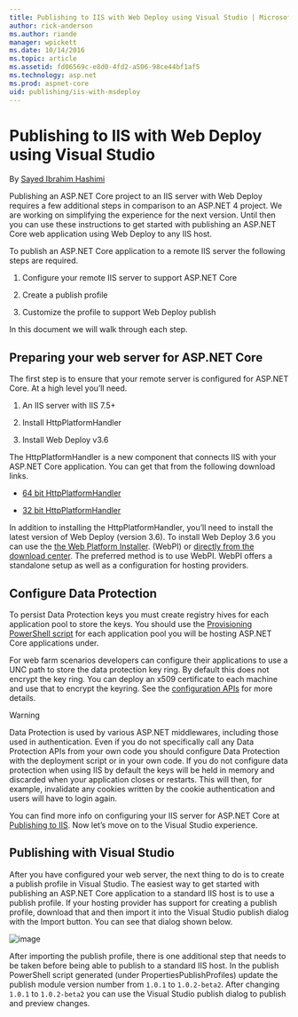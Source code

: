 ```yaml
---
title: Publishing to IIS with Web Deploy using Visual Studio | Microsoft Docs
author: rick-anderson
ms.author: riande
manager: wpickett
ms.date: 10/14/2016
ms.topic: article
ms.assetid: fd06569c-e8d0-4fd2-a506-98ce44bf1af5
ms.technology: asp.net
ms.prod: aspnet-core
uid: publishing/iis-with-msdeploy
---
```

# Publishing to IIS with Web Deploy using Visual Studio

By [Sayed Ibrahim Hashimi](https://github.com/sayedihashimi)

Publishing an ASP.NET Core project to an IIS server with Web Deploy requires a few additional steps in comparison to an ASP.NET 4 project. We are working on simplifying the experience for the next version. Until then you can use these instructions to get started with publishing an ASP.NET Core web application using Web Deploy to any IIS host.

To publish an ASP.NET Core application to a remote IIS server the following steps are required.

1. Configure your remote IIS server to support ASP.NET Core

2. Create a publish profile

3. Customize the profile to support Web Deploy publish

In this document we will walk through each step.

## Preparing your web server for ASP.NET Core

The first step is to ensure that your remote server is configured for ASP.NET Core. At a high level you’ll need.

1. An IIS server with IIS 7.5+

2. Install HttpPlatformHandler

3. Install Web Deploy v3.6

The HttpPlatformHandler is a new component that connects IIS with your ASP.NET Core application. You can get that from the following download links.

* [64 bit HttpPlatformHandler](http://go.microsoft.com/fwlink/?LinkID=690721)

* [32 bit HttpPlatformHandler](http://go.microsoft.com/fwlink/?LinkId=690722)

In addition to installing the HttpPlatformHandler, you’ll need to install the latest version of Web Deploy (version 3.6). To install Web Deploy 3.6 you can use the [the Web Platform Installer](https://www.microsoft.com/web/downloads/platform.aspx). (WebPI) or [directly from the download center](https://www.microsoft.com/en-us/download/details.aspx?id=43717). The preferred method is to use WebPI. WebPI offers a standalone setup as well as a configuration for hosting providers.

## Configure Data Protection

To persist Data Protection keys you must create registry hives for each application pool to store the keys. You should use the [Provisioning PowerShell script](https://github.com/aspnet/DataProtection/blob/dev/Provision-AutoGenKeys.ps1) for each application pool you will be hosting ASP.NET Core applications under.

For web farm scenarios developers can configure their applications to use a UNC path to store the data protection key ring. By default this does not encrypt the key ring. You can deploy an x509 certificate to each machine and use that to encrypt the keyring. See the [configuration APIs](../security/data-protection/configuration/overview.md#data-protection-configuring) for more details.

>[!WARNING]
> Data Protection is used by various ASP.NET middlewares, including those used in authentication. Even if you do not specifically call any Data Protection APIs from your own code you should configure Data Protection with the deployment script or in your own code. If you do not configure data protection when using IIS by default the keys will be held in memory and discarded when your application closes or restarts. This will then, for example, invalidate any cookies written by the cookie authentication and users will have to login again.

You can find more info on configuring your IIS server for ASP.NET Core at [Publishing to IIS](iis.md). Now let’s move on to the Visual Studio experience.

## Publishing with Visual Studio

After you have configured your web server, the next thing to do is to create a publish profile in Visual Studio. The easiest way to get started with publishing an ASP.NET Core application to a standard IIS host is to use a publish profile. If your hosting provider has support for creating a publish profile, download that and then import it into the Visual Studio publish dialog with the Import button. You can see that dialog shown below.

![image](iis-with-msdeploy/_static/pub-dialog.png)

After importing the publish profile, there is one additional step that needs to be taken before being able to publish to a standard IIS host. In the publish PowerShell script generated (under PropertiesPublishProfiles) update the publish module version number from `1.0.1` to `1.0.2-beta2`. After changing `1.0.1` to `1.0.2-beta2` you can use the Visual Studio publish dialog to publish and preview changes.
